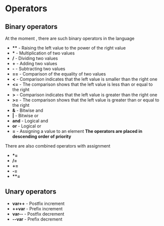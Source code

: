 # Operators
## Binary operators
At the moment , there are such binary operators in the language

- **\*\*** \- Raising the left value to the power of the right value
- **\*** \- Multiplication of two values
- **/** \- Dividing two values
- **+** \- Adding two values
- **-** \- Subtracting two values
- **==** \- Сomparison of the equality of two values
- **<** \- Сomparison indicates that the left value is smaller than the right one
- **<=** \- The comparison shows that the left value is less than or equal to the right
- **>** \- Сomparison indicates that the left value is greater than the right one
- **>=** \- The comparison shows that the left value is greater than or equal to the right
- **&** \- Bitwise and
- **|** \- Bitwise or
- **and** \- Logical and
- **or** \- Logical or
- **\=** \- Assigning a value to an element
**The operators are placed in descending order of priority**

There are also combined operators with assignment
- **\*=**
- **/=**
- **+=**
- **-=**
- **\*\*=**
## Unary operators

- **var++** \- Postfix increment
- **++var** \- Prefix increment
- **var--** \- Postfix decrement
- **--var** \- Prefix decrement
